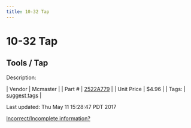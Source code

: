 ```yaml
---
title: 10-32 Tap
---
```


# 10-32 Tap
## Tools / Tap
Description: 	 

| Vendor | Mcmaster | 
| Part # | [2522A779](https://www.mcmaster.com/#2522A779) | 
| Unit Price | $4.96 | 
| Tags: | [suggest tags](https://docs.google.com/forms/d/e/1FAIpQLSeWyY8v3RgOty-MyWmh9U0iivNYN_molChYyS-0U-o-kOAv_g/viewform) | 

Last updated: Thu May 11 15:28:47 PDT 2017

 [Incorrect/Incomplete information?](https://docs.google.com/forms/d/e/1FAIpQLSeWyY8v3RgOty-MyWmh9U0iivNYN_molChYyS-0U-o-kOAv_g/viewform)